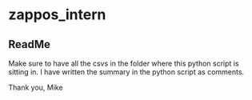 # zappos_intern

## ReadMe

Make sure to have all the csvs in the folder where this python script is sitting in. I have written the summary in the python script as comments.

Thank you,
Mike
